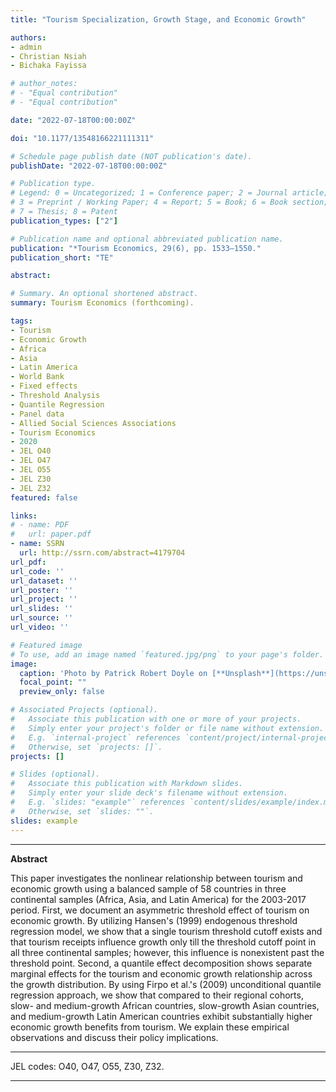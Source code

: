 ```yaml
---
title: "Tourism Specialization, Growth Stage, and Economic Growth"

authors:
- admin
- Christian Nsiah
- Bichaka Fayissa

# author_notes:
# - "Equal contribution"
# - "Equal contribution"

date: "2022-07-18T00:00:00Z"

doi: "10.1177/13548166221111311"

# Schedule page publish date (NOT publication's date).
publishDate: "2022-07-18T00:00:00Z"

# Publication type.
# Legend: 0 = Uncategorized; 1 = Conference paper; 2 = Journal article;
# 3 = Preprint / Working Paper; 4 = Report; 5 = Book; 6 = Book section;
# 7 = Thesis; 8 = Patent
publication_types: ["2"]

# Publication name and optional abbreviated publication name.
publication: "*Tourism Economics, 29(6), pp. 1533–1550."
publication_short: "TE"

abstract: 

# Summary. An optional shortened abstract.
summary: Tourism Economics (forthcoming).

tags:
- Tourism
- Economic Growth
- Africa
- Asia
- Latin America
- World Bank
- Fixed effects
- Threshold Analysis
- Quantile Regression
- Panel data
- Allied Social Sciences Associations
- Tourism Economics
- 2020
- JEL O40
- JEL O47
- JEL O55
- JEL Z30
- JEL Z32
featured: false

links:
# - name: PDF
#   url: paper.pdf
- name: SSRN
  url: http://ssrn.com/abstract=4179704
url_pdf: 
url_code: ''
url_dataset: ''
url_poster: ''
url_project: ''
url_slides: ''
url_source: ''
url_video: ''

# Featured image
# To use, add an image named `featured.jpg/png` to your page's folder. 
image:
  caption: 'Photo by Patrick Robert Doyle on [**Unsplash**](https://unsplash.com/photos/2POWJYKXM5Q)'
  focal_point: ""
  preview_only: false

# Associated Projects (optional).
#   Associate this publication with one or more of your projects.
#   Simply enter your project's folder or file name without extension.
#   E.g. `internal-project` references `content/project/internal-project/index.md`.
#   Otherwise, set `projects: []`.
projects: []

# Slides (optional).
#   Associate this publication with Markdown slides.
#   Simply enter your slide deck's filename without extension.
#   E.g. `slides: "example"` references `content/slides/example/index.md`.
#   Otherwise, set `slides: ""`.
slides: example
---
```





____



**Abstract**


This paper investigates the nonlinear relationship between tourism and economic growth using a balanced sample of 58 countries in three continental samples (Africa, Asia, and Latin America) for the 2003-2017 period. First, we document an asymmetric threshold effect of tourism on economic growth. By utilizing Hansen's (1999) endogenous threshold regression model, we show that a single tourism threshold cutoff exists and that tourism receipts influence growth only till the threshold cutoff point in all three continental samples; however, this influence is nonexistent past the threshold point. Second, a quantile effect decomposition shows separate marginal effects for the tourism and economic growth relationship across the growth distribution. By using Firpo et al.'s (2009) unconditional quantile regression approach, we show that compared to their regional cohorts, slow- and medium-growth African countries, slow-growth Asian countries, and medium-growth Latin American countries exhibit substantially higher economic growth benefits from tourism. We explain these empirical observations and discuss their policy implications.


____


JEL codes: O40, O47, O55, Z30, Z32.


____

